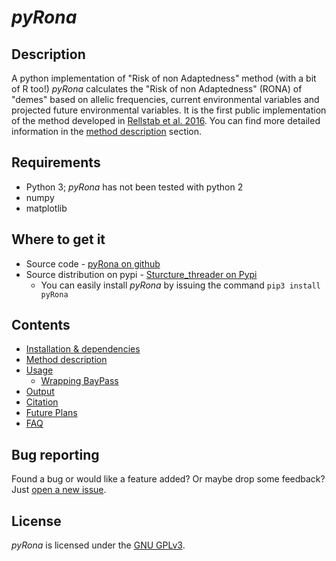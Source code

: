 # *pyRona*

## Description

A python implementation of "Risk of non Adaptedness" method (with a bit of R too!)
*pyRona* calculates the "Risk of non Adaptedness" (RONA) of "demes" based on allelic frequencies, current environmental variables and projected future environmental variables. It is the first public implementation of the method developed in [Rellstab et al. 2016](doi.wiley.com/10.1111/mec.13889). You can find more detailed information in the [method description](description.md) section.


## Requirements

 - Python 3; *pyRona* has not been tested with python 2
 - numpy
 - matplotlib


## Where to get it

* Source code - [pyRona on github](https://github.com/StuntsPT/pyRona)
* Source distribution on pypi - [Sturcture_threader on Pypi](https://pypi.python.org/pypi/pyRona/)
    * You can easily install *pyRona* by issuing the command `pip3 install pyRona`


## Contents

* [Installation & dependencies](install.md)
* [Method description](description.md)
* [Usage](usage.md)
  * [Wrapping BayPass](baypass.md)
* [Output](output.md)
* [Citation](citation.md)
* [Future Plans](future.md)
* [FAQ](faq.md)


## Bug reporting

Found a bug or would like a feature added? Or maybe drop some feedback?
Just [open a new issue](https://github.com/StuntsPT/pyRona/issues/new).


## License

*pyRona* is licensed under the [GNU GPLv3](https://www.gnu.org/licenses/gpl-3.0-standalone.html).
